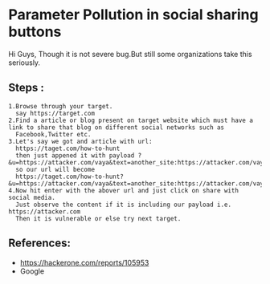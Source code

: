 # Parameter Pollution in social sharing buttons

Hi Guys,
Though it is not severe bug.But still some organizations take this seriously.

## Steps :

```
1.Browse through your target.
  say https://target.com
2.Find a article or blog present on target website which must have a link to share that blog on different social networks such as
  Facebook,Twitter etc.
3.Let's say we got and article with url:
  https://taget.com/how-to-hunt 
  then just appened it with payload ?&u=https://attacker.com/vaya&text=another_site:https://attacker.com/vaya
  so our url will become 
  https://taget.com/how-to-hunt?&u=https://attacker.com/vaya&text=another_site:https://attacker.com/vaya
4.Now hit enter with the abover url and just click on share with social media.
  Just observe the content if it is including our payload i.e. https://attacker.com
  Then it is vulnerable or else try next target.
```  
## References:
* https://hackerone.com/reports/105953
* Google
  
